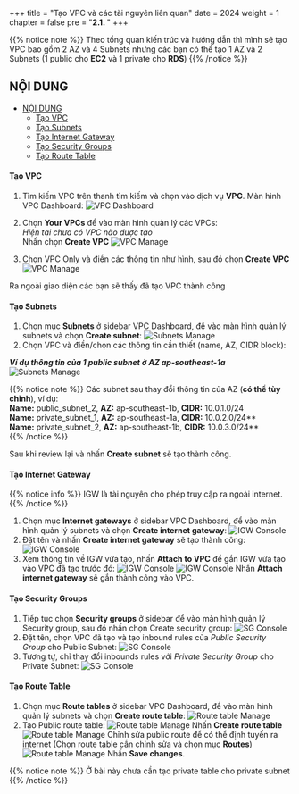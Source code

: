 +++
title = "Tạo VPC và các tài nguyên liên quan"
date = 2024
weight = 1
chapter = false
pre = "<b>2.1. </b>"
+++

{{% notice note %}}
Theo tổng quan kiến trúc và hướng dẫn thì mình sẽ tạo VPC bao gồm 2 AZ và 4 Subnets nhưng các bạn có thể tạo 1 AZ và 2 Subnets (1 public cho **EC2** và 1 private cho **RDS**)
{{% /notice %}}

## NỘI DUNG

- [NỘI DUNG](#nội-dung)
    - [Tạo VPC](#tạo-vpc)
    - [Tạo Subnets](#tạo-subnets)
    - [Tạo Internet Gateway](#tạo-internet-gateway)
    - [Tạo Security Groups](#tạo-security-groups)
    - [Tạo Route Table](#tạo-route-table)

#### Tạo VPC
1. Tìm kiếm VPC trên thanh tìm kiếm và chọn vào dịch vụ **VPC**. Màn hình VPC Dashboard:
![VPC Dashboard](/images/1-VPC-And-More/vpc_console.jpg?width=1200px)

2. Chọn **Your VPCs** để vào màn hình quản lý các VPCs:  
*Hiện tại chưa có VPC nào được tạo*  
Nhấn chọn **Create VPC**
![VPC Manage](/images/1-VPC-And-More/vpc_dashboard.jpg?width=1200px)

3. Chọn VPC Only và điền các thông tin như hình, sau đó chọn **Create VPC**
![VPC Manage](/images/1-VPC-And-More/vpc_create.jpg?width=1000px)

Ra ngoài giao diện các bạn sẽ thấy đã tạo VPC thành công

#### Tạo Subnets
1. Chọn mục **Subnets** ở sidebar VPC Dashboard, để vào màn hình quản lý subnets và chọn **Create subnet**:
![Subnets Manage](/images/1-VPC-And-More/subnet_console.jpg?width=1400px)
1. Chọn VPC và điền/chọn các thông tin cần thiết (name, AZ, CIDR block):  

***Ví dụ thông tin của 1 public subnet ở AZ ap-southeast-1a***
![Subnets Manage](/images/1-VPC-And-More/subnet_01.jpg?width=1400px)

{{% notice note %}}
Các subnet sau thay đổi thông tin của AZ (**có thể tùy chỉnh**), ví dụ:  
**Name:** public_subnet_2, **AZ:** ap-southeast-1b, **CIDR:** 10.0.1.0/24  
**Name:** private_subnet_1, **AZ:** ap-southeast-1a, **CIDR:** 10.0.2.0/24**  
**Name:** private_subnet_2, **AZ:** ap-southeast-1b, **CIDR:** 10.0.3.0/24**  
{{% /notice %}}

Sau khi review lại và nhấn **Create subnet** sẽ tạo thành công.

#### Tạo Internet Gateway
{{% notice info %}}
IGW là tài nguyên cho phép truy cập ra ngoài internet.
{{% /notice %}}
1. Chọn mục **Internet gateways** ở sidebar VPC Dashboard, để vào màn hình quản lý subnets và chọn **Create internet gateway**:
![IGW Console](/images/1-VPC-And-More/igw_console.jpg?width=1400px)
2. Đặt tên và nhấn **Create internet gateway** sẽ tạo thành công:
![IGW Console](/images/1-VPC-And-More/create_igw.jpg?width=1400px)
3. Xem thông tin về IGW vừa tạo, nhấn **Attach to VPC** để gắn IGW vừa tạo vào VPC đã tạo trước đó:
![IGW Console](/images/1-VPC-And-More/igw_detail.jpg?width=1400px)
![IGW Console](/images/1-VPC-And-More/attach_igw_to_vpc.jpg?width=1400px)
Nhấn **Attach internet gateway** sẽ gắn thành công vào VPC.

#### Tạo Security Groups
1. Tiếp tục chọn **Security groups** ở sidebar để vào màn hình quản lý Security group, sau đó nhấn chọn Create security group:
![SG Console](/images/1-VPC-And-More/sgs_console.jpg?width=1400px)
2. Đặt tên, chọn VPC đã tạo và tạo inbound rules của *Public Security Group* cho Public Subnet:
![SG Console](/images/1-VPC-And-More/public_sgs_detail.jpg?width=1400px)
3. Tương tự, chỉ thay đổi inbounds rules với *Private Security Group* cho Private Subnet:
![SG Console](/images/1-VPC-And-More/private_sgs_detail.jpg?width=1400px)

#### Tạo Route Table
1. Chọn mục **Route tables** ở sidebar VPC Dashboard, để vào màn hình quản lý subnets và chọn **Create route table**:
![Route table Manage](/images/1-VPC-And-More/route_table_console.jpg?width=1400px)
2. Tạo Public route table:
![Route table Manage](/images/1-VPC-And-More/create_public_route.jpg?width=1400px)
Nhấn **Create route table**
![Route table Manage](/images/1-VPC-And-More/public_route_detail.jpg?width=1400px)
Chỉnh sửa public route để có thể định tuyến ra internet (Chọn route table cần chỉnh sửa và chọn mục **Routes**)  
![Route table Manage](/images/1-VPC-And-More/public_route_igw.jpg?width=1400px)
Nhấn **Save changes**.

{{% notice note %}}
Ở bài này chưa cần tạo private table cho private subnet
{{% /notice %}}